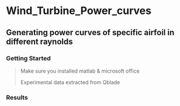 # Wind_Turbine_Power_curves

## Generating power curves of specific airfoil in different raynolds

### Getting Started 
> Make sure you installed matlab & microsoft office
> 
> Experimental data extracted from Qblade

### Results




